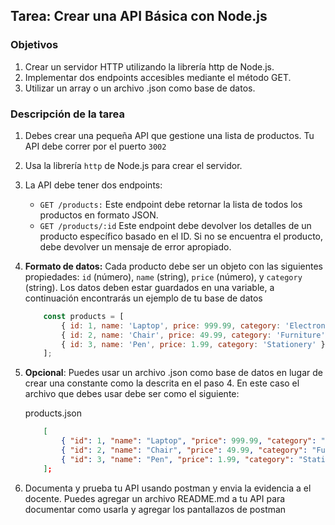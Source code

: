 ## Tarea: Crear una API Básica con Node.js

### Objetivos

1. Crear un servidor HTTP utilizando la librería http de Node.js.
2. Implementar dos endpoints accesibles mediante el método GET.
3. Utilizar un array o un archivo .json como base de datos.

### Descripción de la tarea

1. Debes crear una pequeña API que gestione una lista de productos. Tu API debe correr por el puerto `3002`

2. Usa la librería `http` de Node.js para crear el servidor.

3. La API debe tener dos endpoints:

    - `GET /products:` Este endpoint debe retornar la lista de todos los productos en formato JSON.
    - `GET /products/:id` Este endpoint debe devolver los detalles de un producto específico basado en el ID. Si no se encuentra el producto, debe devolver un mensaje de error apropiado.

4. **Formato de datos:** Cada producto debe ser un objeto con las siguientes propiedades:  `id` (número), `name` (string), `price` (número), y `category` (string). Los datos deben estar guardados en una variable, a continuación encontrarás un ejemplo de tu base de datos

    ```javascript
        const products = [
            { id: 1, name: 'Laptop', price: 999.99, category: 'Electronics' },
            { id: 2, name: 'Chair', price: 49.99, category: 'Furniture' },
            { id: 3, name: 'Pen', price: 1.99, category: 'Stationery' }
        ];
    ```

5. **Opcional**: Puedes usar un archivo .json como base de datos en lugar de crear una constante como la descrita en el paso 4. En este caso el archivo que debes usar debe ser como el siguiente:

    products.json

    ```json
        [
            { "id": 1, "name": "Laptop", "price": 999.99, "category": "Electronics" },
            { "id": 2, "name": "Chair", "price": 49.99, "category": "Furniture" },
            { "id": 3, "name": "Pen", "price": 1.99, "category": "Stationery" }
        ];
    ```

6. Documenta y prueba tu API usando postman y envia la evidencia a el docente. Puedes agregar un archivo README.md a tu API para documentar como usarla y agregar los pantallazos de postman